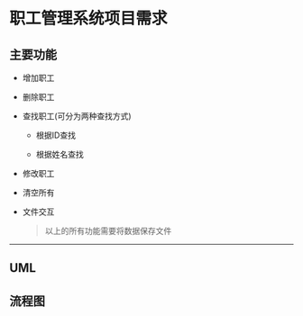 # 职工管理系统项目需求

## **主要功能**

- 增加职工

- 删除职工

- 查找职工(可分为两种查找方式)

    - 根据ID查找
    
    - 根据姓名查找
    
- 修改职工

- 清空所有

- 文件交互
    
    > 以上的所有功能需要将数据保存文件
    
---

## **UML**

## **流程图**

